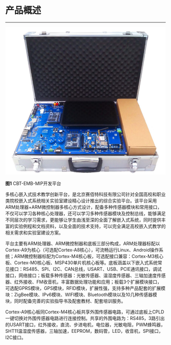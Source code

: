 # 产品概述 

------

![](/chapter1/product.png)

**图1** CBT-EMB-MIP开发平台

多核心嵌入式技术教学创新平台，是北京赛佰特科技有限公司针对全国高校和职业类院校嵌入式系统相关实验室建设精心设计推出的综合实验平台。该平台采用ARM处理器+ARM微控制器多核心方式设计，配备多种传感器模块和常用接口，不仅可以学习各种核心处理器，还可以学习多种传感器模块及控制总线，能够满足不同层次的学习需求，更能够让学生由浅至深的全面了解嵌入式系统，同时提供丰富的实验例程和文档资料，以及全面的技术支持，可以完全满足高校嵌入式教学的相关需求和实验室建设方案。  

平台主要有ARM处理器、ARM微控制器和底板三部分构成，ARM处理器标配以Cortex-A9为核心（可选配Cortex-A8核心），可流畅运行Linux、Android操作系统；ARM微控制器标配为Cortex-M4核心板，可选配接口兼容：Cortex-M3核心板、Cortex-M0核心板、MSP430单片机核心板等。底板涵盖以下嵌入式系统常见接口：RS485、SPI、I2C、CAN总线，USART、USB、PCIE通讯接口，调试接口，网络接口；板载多种传感器：光敏传感器、温湿度传感器、三轴加速度传感器、红外接收、FM收音机，丰富数据处理功能和应用；板载3个扩展模块接口，可选配GPRS模块，GPS模块，RFID模块，扩展性强，支持多种产品配套的扩展模块：ZigBee模块、IPv6模块、WIFI模块、Bluetooth模块以及10几种传感器模块，同时配备完善的实验指导书及配套教材、配套培训服务。   

Cortex-A9核心板同Cortex-M4核心板共享外围传感器电路，可通过底板上CPLD一键切换对外围传感器电路进行连接控制。共享的外围电路为：RS485，3路引出的USART接口，红外接收，直流、步进电机，电位器，光敏电阻，PWM蜂鸣器，SHT11温湿度传感器，三轴加速，EEPROM，数码管，LED，收音机，SPI接口，I2C接口。
